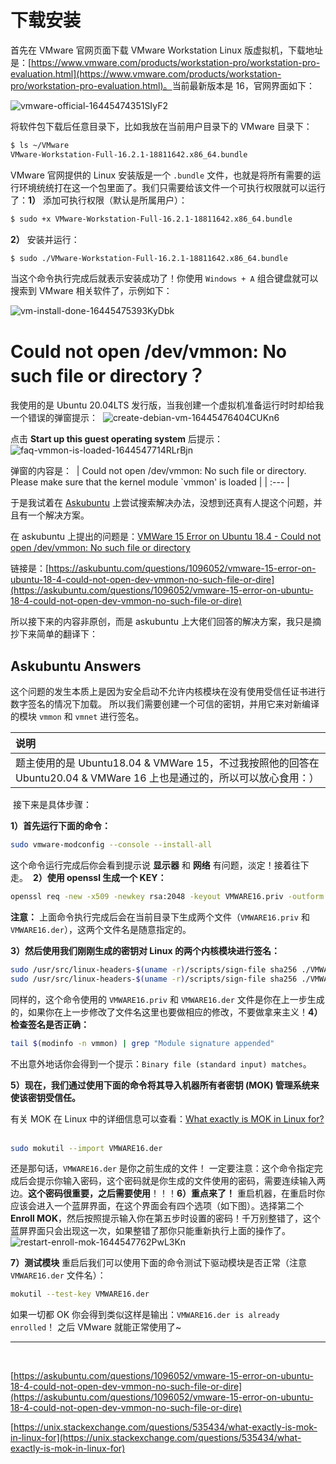 # 下载安装

首先在 VMware 官网页面下载 VMware Workstation Linux 版虚拟机，下载地址是：[https://www.vmware.com/products/workstation-pro/workstation-pro-evaluation.html](https://www.vmware.com/products/workstation-pro/workstation-pro-evaluation.html)。
​
当前最新版本是 16，官网界面如下：

![vmware-official-16445474351SIyF2](http://linux-media.knowledge.ituknown.cn/VirtualMachine/VMware/vmware-official-16445474351SIyF2.png)

将软件包下载后任意目录下，比如我放在当前用户目录下的 VMware 目录下：
​
```bash
$ ls ~/VMware
VMware-Workstation-Full-16.2.1-18811642.x86_64.bundle
```

VMware 官网提供的 Linux 安装版是一个 `.bundle` 文件，也就是将所有需要的运行环境统统打在这一个包里面了。我们只需要给该文件一个可执行权限就可以运行了：
​
**1）** 添加可执行权限（默认是所属用户）：
​
```bash
$ sudo +x VMware-Workstation-Full-16.2.1-18811642.x86_64.bundle
```

**2）** 安装并运行：
​

```bash
$ sudo ./VMware-Workstation-Full-16.2.1-18811642.x86_64.bundle
```

当这个命令执行完成后就表示安装成功了！你使用 `Windows + A` 组合键盘就可以搜索到 VMware 相关软件了，示例如下：
​

![vm-install-done-16445475393KyDbk](http://linux-media.knowledge.ituknown.cn/VirtualMachine/VMware/vm-install-done-16445475393KyDbk.png)


# Could not open /dev/vmmon: No such file or directory？


我使用的是 Ubuntu 20.04LTS 发行版，当我创建一个虚拟机准备运行时时却给我一个错误的弹窗提示：
​
![create-debian-vm-16445476404CUKn6](http://linux-media.knowledge.ituknown.cn/VirtualMachine/VMware/create-debian-vm-16445476404CUKn6.png)


点击 **Start up this guest operating system** 后提示：
​
![faq-vmmon-is-loaded-1644547714RLrBjn](http://linux-media.knowledge.ituknown.cn/VirtualMachine/VMware/faq-vmmon-is-loaded-1644547714RLrBjn.png)

弹窗的内容是：
​
| Could not open /dev/vmmon: No such file or directory. Please make sure that the kernel module `vmmon' is loaded |
| :--- |


于是我试着在 [Askubuntu](https://askubuntu.com/) 上尝试搜索解决办法，没想到还真有人提这个问题，并且有一个解决方案。
​

在 askubuntu 上提出的问题是：[VMWare 15 Error on Ubuntu 18.4 - Could not open /dev/vmmon: No such file or directory](https://askubuntu.com/questions/1096052/vmware-15-error-on-ubuntu-18-4-could-not-open-dev-vmmon-no-such-file-or-dire)
​

链接是：[https://askubuntu.com/questions/1096052/vmware-15-error-on-ubuntu-18-4-could-not-open-dev-vmmon-no-such-file-or-dire](https://askubuntu.com/questions/1096052/vmware-15-error-on-ubuntu-18-4-could-not-open-dev-vmmon-no-such-file-or-dire)


所以接下来的内容非原创，而是 askubuntu 上大佬们回答的解决方案，我只是摘抄下来简单的翻译下：
​

## Askubuntu Answers

这个问题的发生本质上是因为安全启动不允许内核模块在没有使用受信任证书进行数字签名的情况下加载。 所以我们需要创建一个可信的密钥，并用它来对新编译的模块 `vmmon` 和 `vmnet` 进行签名。
​

| **说明** |
| :--- |
| 题主使用的是 Ubuntu18.04 & VMWare 15，不过我按照他的回答在 Ubuntu20.04 & VMWare 16 上也是通过的，所以可以放心食用：） |

​
接下来是具体步骤：
​

**1）首先运行下面的命令：**
​
```bash
sudo vmware-modconfig --console --install-all
```

这个命令运行完成后你会看到提示说 **显示器** 和 **网络** 有问题，淡定！接着往下走。
​
**2）使用 openssl 生成一个 KEY：**
​
```bash
openssl req -new -x509 -newkey rsa:2048 -keyout VMWARE16.priv -outform DER -out VMWARE16.der -nodes -days 36500 -subj "/CN=VMWARE/"
```

**注意：** 上面命令执行完成后会在当前目录下生成两个文件（`VMWARE16.priv` 和 `VMWARE16.der`），这两个文件名是随意指定的。
​

**3）然后使用我们刚刚生成的密钥对 Linux 的两个内核模块进行签名：**
​
```bash
sudo /usr/src/linux-headers-$(uname -r)/scripts/sign-file sha256 ./VMWARE16.priv ./VMWARE16.der $(modinfo -n vmmon)
sudo /usr/src/linux-headers-$(uname -r)/scripts/sign-file sha256 ./VMWARE16.priv ./VMWARE16.der $(modinfo -n vmnet)
```

同样的，这个命令使用的 `VMWARE16.priv` 和 `VMWARE16.der` 文件是你在上一步生成的，如果你在上一步修改了文件名这里也要做相应的修改，不要做拿来主义！
​
**4）检查签名是否正确：**
​
```bash
tail $(modinfo -n vmmon) | grep "Module signature appended"
```

不出意外地话你会得到一个提示：`Binary file (standard input) matches`。

**5）现在，我们通过使用下面的命令将其导入机器所有者密钥 (MOK) 管理系统来使该密钥受信任。**

有关 MOK 在 Linux 中的详细信息可以查看：[What exactly is MOK in Linux for?](https://unix.stackexchange.com/questions/535434/what-exactly-is-mok-in-linux-for)
​
```bash
sudo mokutil --import VMWARE16.der
```

还是那句话，`VMWARE16.der` 是你之前生成的文件！
​
一定要注意：这个命令指定完成后会提示你输入密码，这个密码就是你生成的文件使用的密码，需要连续输入两边。**这个密码很重要，之后需要使用**！！！
​
**6）重点来了！**
​
重启机器，在重启时你应该会进入一个蓝屏界面，在这个界面会有四个选项（如下图）。选择第二个 **Enroll MOK**，然后按照提示输入你在第五步时设置的密码！千万别整错了，这个蓝屏界面只会出现这一次，如果整错了那你只能重新执行上面的操作了。
​
![restart-enroll-mok-1644547762PwL3Kn](http://linux-media.knowledge.ituknown.cn/VirtualMachine/VMware/restart-enroll-mok-1644547762PwL3Kn.png)
​

**7）测试模块**
​
重启后我们可以使用下面的命令测试下驱动模块是否正常（注意 `VMWARE16.der` 文件名）：
​
```bash
mokutil --test-key VMWARE16.der
```

如果一切都 OK 你会得到类似这样是输出：`VMWARE16.der is already enrolled`！
​
之后 VMware 就能正常使用了~


----
​

[https://askubuntu.com/questions/1096052/vmware-15-error-on-ubuntu-18-4-could-not-open-dev-vmmon-no-such-file-or-dire](https://askubuntu.com/questions/1096052/vmware-15-error-on-ubuntu-18-4-could-not-open-dev-vmmon-no-such-file-or-dire)
​

[https://unix.stackexchange.com/questions/535434/what-exactly-is-mok-in-linux-for](https://unix.stackexchange.com/questions/535434/what-exactly-is-mok-in-linux-for)
